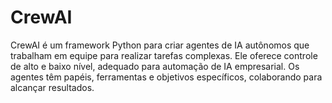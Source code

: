 # CrewAI
CrewAI é um framework Python para criar agentes de IA autônomos que trabalham em equipe para realizar tarefas complexas. Ele oferece controle de alto e baixo nível, adequado para automação de IA empresarial. Os agentes têm papéis, ferramentas e objetivos específicos, colaborando para alcançar resultados.
